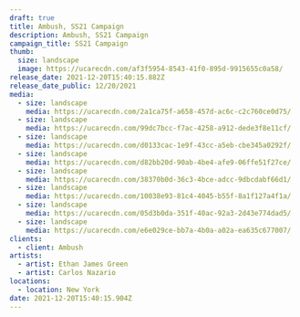 ```yaml
---
draft: true
title: Ambush, SS21 Campaign
description: Ambush, SS21 Campaign
campaign_title: SS21 Campaign
thumb:
  size: landscape
  image: https://ucarecdn.com/af3f5954-8543-41f0-895d-9915655c0a58/
release_date: 2021-12-20T15:40:15.882Z
release_date_public: 12/20/2021
media:
  - size: landscape
    media: https://ucarecdn.com/2a1ca75f-a658-457d-ac6c-c2c760ce0d75/
  - size: landscape
    media: https://ucarecdn.com/99dc7bcc-f7ac-4258-a912-dede3f8e11cf/
  - size: landscape
    media: https://ucarecdn.com/d0133cac-1e9f-43cc-a5eb-cbe345a0292f/
  - size: landscape
    media: https://ucarecdn.com/d82bb20d-90ab-4be4-afe9-06ffe51f27ce/
  - size: landscape
    media: https://ucarecdn.com/38370b0d-36c3-4bce-adcc-9dbcdabf66d1/
  - size: landscape
    media: https://ucarecdn.com/10038e93-81c4-4045-b55f-8a1f127a4f1a/
  - size: landscape
    media: https://ucarecdn.com/05d3b0da-351f-40ac-92a3-2d43e774dad5/
  - size: landscape
    media: https://ucarecdn.com/e6e029ce-bb7a-4b0a-a02a-ea635c677007/
clients:
  - client: Ambush
artists:
  - artist: Ethan James Green
  - artist: Carlos Nazario
locations:
  - location: New York
date: 2021-12-20T15:40:15.904Z
---
```

